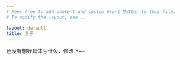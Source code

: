 ```yaml
---
# Feel free to add content and custom Front Matter to this file.
# To modify the layout, see ..

layout: default
title: 关于
---
```



还没有想好具体写什么，修改下~~ 

